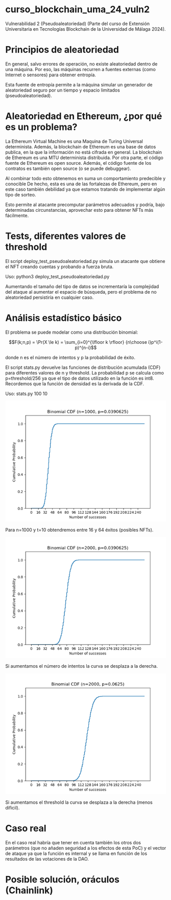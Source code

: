 # curso_blockchain_uma_24_vuln2
Vulnerabilidad 2 (Pseudoaleatoriedad) (Parte del curso de Extensión
Universitaria en Tecnologías Blockchain de la Universidad de Málaga 2024).

# Principios de aleatoriedad

En general, salvo errores de operación, no existe aleatoriedad dentro de una máquina.
Por eso, las máquinas recurren a fuentes externas (como Internet o sensores) para
obtener entropía.

Esta fuente de entropía permite a la máquina simular un generador de aleatoriedad
seguro por un tiempo y espacio limitados (pseudoaleatoriedad).

# Aleatoriedad en Ethereum, ¿por qué es un problema?

La Ethereum Virtual Machine es una Maquina de Turing Universal determinista.
Además, la blockchain de Ethereum es una base de datos publica, en la que la
información no está cifrada en general.
La blockchain de Ethereum es una MTU determinista distribuida.
Por otra parte, el código fuente de Ethereum es open source.
Además, el código fuente de los contratos es también open source (o se puede debuggear).

Al combinar todo esto obtenemos en suma un comportamiento predecible y conocible
De hecho, esta es una de las fortalezas de Ethereum, pero en este caso también debilidad
ya que estamos tratando de implementar algún tipo de sorteo.

Esto permite al atacante precomputar parámetros adecuados y podría, bajo
determinadas circunstancias, aprovechar esto para obtener NFTs más
fácilmente.

# Tests, diferentes valores de threshold

El script deploy_test_pseudoaleatoriedad.py simula un atacante que obtiene el
NFT creando cuentas y probando a fuerza bruta.

Uso:
python3 deploy_test_pseudoaleatoriedad.py

Aumentando el tamaño del tipo de datos se incrementaría la complejidad del ataque
al aumentar el espacio de búsqueda, pero el problema de no aleatoriedad
persistiría en cualquier caso.

# Análisis estadístico básico

El problema se puede modelar como una distribución binomial:

$$F(k;n,p) = \Pr(X \le k) = \sum_{i=0}^{\lfloor k \rfloor} {n\choose i}p^i(1-p)^{n-i}$$

donde n es el número de intentos y p la probabilidad de éxito.

El script stats.py devuelve las funciones de distribución acumulada (CDF) para
diferentes valores de n y threshold. La probabilidad p se calcula como
p=threshold/256 ya que el tipo de datos utilizado en la función es int8.
Recordemos que la función de densidad es la derivada de la CDF.

Uso:
stats.py 100 10

![plot](./img/n1000_t10.png)

Para n=1000 y t=10 obtendremos entre 16 y 64 éxitos (posibles NFTs).

![plot](./img/n2000_t10.png)

Si aumentamos el número de intentos la curva se desplaza a la derecha.

![plot](./img/n2000_t16.png)

Si aumentamos el threshold la curva se desplaza a la derecha (menos dificil).

# Caso real

En el caso real habría que tener en cuenta también los otros dos parámetros
(que no añaden seguridad a los efectos de esta PoC) y el vector de ataque
ya que la función es internal y se llama en función de los resultados
de las votaciones de la DAO.

# Posible solución, oráculos (Chainlink)


